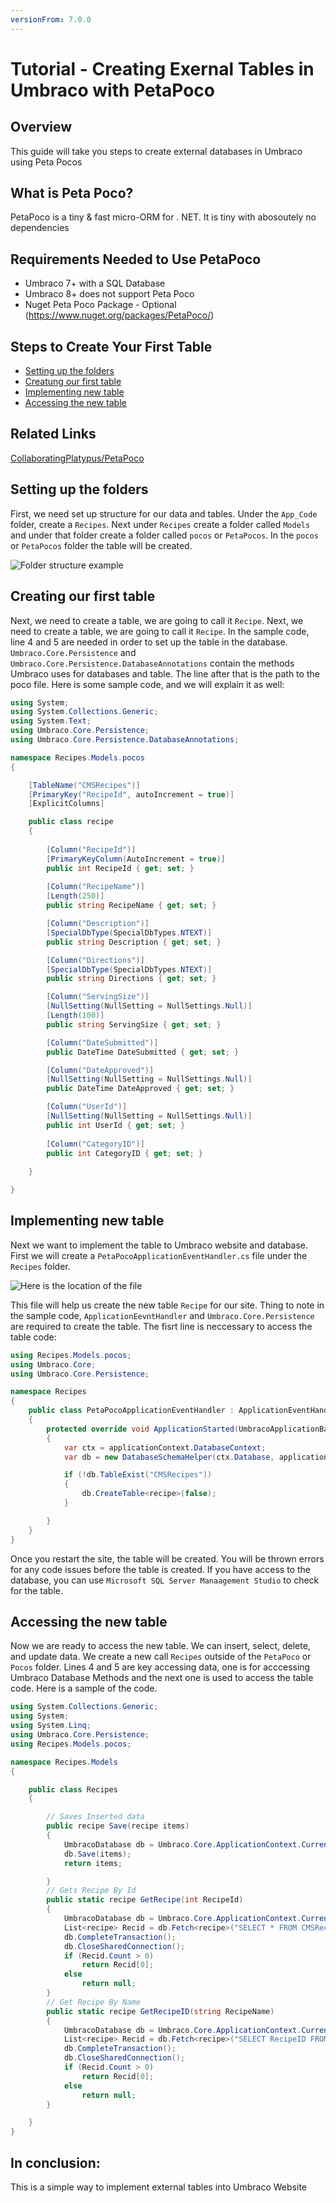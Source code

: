 ```yaml
---
versionFrom: 7.0.0
---
```

# Tutorial - Creating Exernal Tables in Umbraco with PetaPoco

## Overview

This guide will take you steps to create external databases in Umbraco using Peta Pocos

## What is Peta Poco?

PetaPoco is a tiny & fast micro-ORM for . NET. It is tiny with abosoutely no dependencies

## Requirements Needed to Use PetaPoco

- Umbraco 7+ with a SQL Database
- Umbraco 8+ does not support Peta Poco
- Nuget Peta Poco Package - Optional (https://www.nuget.org/packages/PetaPoco/)

## Steps to Create Your First Table
- [Setting up the folders](#setting-up-the-folders)
- [Creatung our first table](#creating-our-first-table)
- [Implementing new table](#implementing-new-table)
- [Accessing the new table](#accessing-the-new-table)

## Related Links
[CollaboratingPlatypus/PetaPoco](https://github.com/CollaboratingPlatypus/PetaPoco)

## Setting up the folders 
First, we need set up structure for our data and tables. Under the `App_Code` folder, create a `Recipes`.  Next under `Recipes` create a folder called `Models` and under that folder create a folder called `pocos` or `PetaPocos`. In the `pocos` or `PetaPocos` folder the table will be created.

![Folder structure example](images/folderlocation.png)

## Creating our first table
Next, we need to create a table, we are going to call it `Recipe`. Next, we need to create a table, we are going to call it `Recipe`. In the sample code, line 4 and 5 are needed in order to set up the table in the database. `Umbraco.Core.Persistence` and  `Umbraco.Core.Persistence.DatabaseAnnotations` contain the methods Umbraco uses for databases and table. The line after that is the path to the poco file. Here is some sample code, and we will explain it as well: 

```csharp
using System;
using System.Collections.Generic;
using System.Text;
using Umbraco.Core.Persistence;
using Umbraco.Core.Persistence.DatabaseAnnotations;

namespace Recipes.Models.pocos
{

    [TableName("CMSRecipes")]
    [PrimaryKey("RecipeId", autoIncrement = true)]
    [ExplicitColumns]

    public class recipe
    {
    
        [Column("RecipeId")]
        [PrimaryKeyColumn(AutoIncrement = true)]
        public int RecipeId { get; set; }
     
        [Column("RecipeName")]
        [Length(250)]
        public string RecipeName { get; set; }

        [Column("Description")]
        [SpecialDbType(SpecialDbTypes.NTEXT)]
        public string Description { get; set; }

        [Column("Directions")]
        [SpecialDbType(SpecialDbTypes.NTEXT)]
        public string Directions { get; set; }

        [Column("ServingSize")]
        [NullSetting(NullSetting = NullSettings.Null)]
        [Length(100)]
        public string ServingSize { get; set; }

        [Column("DateSubmitted")]
        public DateTime DateSubmitted { get; set; }

        [Column("DateApproved")]
        [NullSetting(NullSetting = NullSettings.Null)]
        public DateTime DateApproved { get; set; }

        [Column("UserId")]
        [NullSetting(NullSetting = NullSettings.Null)]
        public int UserId { get; set; }
       
        [Column("CategoryID")]
        public int CategoryID { get; set; }
        
    }

}
```

## Implementing new table
Next we want to implement the table to Umbraco website and database. First we will create a `PetaPocoApplicationEventHandler.cs` file under the `Recipes` folder. 

![Here is the location of the file](images/folderlocation2.png)

This file will help us create the new table `Recipe` for our site. Thing to note in the sample code, `ApplicationEevntHandler` and `Umbraco.Core.Persistence` are required to create the table. The fisrt line is neccessary to access the table code:

```csharp
using Recipes.Models.pocos;
using Umbraco.Core;
using Umbraco.Core.Persistence;

namespace Recipes
{
    public class PetaPocoApplicationEventHandler : ApplicationEventHandler
    {
        protected override void ApplicationStarted(UmbracoApplicationBase umbracoApplication, ApplicationContext applicationContext)
        {
            var ctx = applicationContext.DatabaseContext;
            var db = new DatabaseSchemaHelper(ctx.Database, applicationContext.ProfilingLogger.Logger, ctx.SqlSyntax);

            if (!db.TableExist("CMSRecipes"))
            {
                db.CreateTable<recipe>(false);
            }    

        }
    }
}

```
Once you restart the site, the table will be created. You will be thrown errors for any code issues before the table is created.
If you have access to the database, you can use `Microsoft SQL Server Manaagement Studio` to check for the table.

## Accessing the new table
Now we are ready to access the new table. We can insert, select, delete, and update data. We create a new call `Recipes` outside of the `PetaPoco` or `Pocos` folder. Lines 4 and 5 are key accessing data, one is for acccessing Umbraco Database Methods and the next one is used to access the table code. Here is a sample of the code.

```csharp
using System.Collections.Generic;
using System;
using System.Linq;
using Umbraco.Core.Persistence;
using Recipes.Models.pocos;

namespace Recipes.Models
{

    public class Recipes
    {

        // Saves Inserted data
        public recipe Save(recipe items)
        {
            UmbracoDatabase db = Umbraco.Core.ApplicationContext.Current.DatabaseContext.Database;
            db.Save(items);
            return items;

        }
        // Gets Recipe By Id
        public static recipe GetRecipe(int RecipeId)
        {
            UmbracoDatabase db = Umbraco.Core.ApplicationContext.Current.DatabaseContext.Database;
            List<recipe> Recid = db.Fetch<recipe>("SELECT * FROM CMSRecipes WHERE Recipeid = @0", RecipeId);
            db.CompleteTransaction();
            db.CloseSharedConnection();
            if (Recid.Count > 0)
                return Recid[0];
            else
                return null;
        }
        // Get Recipe By Name
        public static recipe GetRecipeID(string RecipeName)
        {
            UmbracoDatabase db = Umbraco.Core.ApplicationContext.Current.DatabaseContext.Database;
            List<recipe> Recid = db.Fetch<recipe>("SELECT RecipeID FROM CMSRecipes WHERE RecipeName = @0", RecipeName);
            db.CompleteTransaction();
            db.CloseSharedConnection();
            if (Recid.Count > 0)
                return Recid[0];
            else
                return null;
        }

    }
}    
```

## In conclusion:
This is a simple way to implement external tables into Umbraco Website